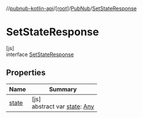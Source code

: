 //[pubnub-kotlin-api](../../../../index.md)/[[root]](../../index.md)/[PubNub](../index.md)/[SetStateResponse](index.md)

# SetStateResponse

[js]\
interface [SetStateResponse](index.md)

## Properties

| Name | Summary |
|---|---|
| [state](state.md) | [js]<br>abstract var [state](state.md): [Any](https://kotlinlang.org/api/latest/jvm/stdlib/kotlin/-any/index.html) |
